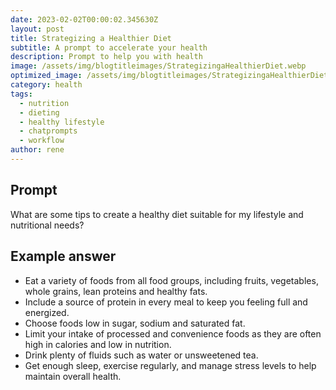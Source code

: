 ```yaml
---
date: 2023-02-02T00:00:02.345630Z
layout: post
title: Strategizing a Healthier Diet
subtitle: A prompt to accelerate your health
description: Prompt to help you with health 
image: /assets/img/blogtitleimages/StrategizingaHealthierDiet.webp
optimized_image: /assets/img/blogtitleimages/StrategizingaHealthierDiet.webp
category: health
tags:
  - nutrition
  - dieting
  - healthy lifestyle
  - chatprompts
  - workflow
author: rene
---
```


## Prompt

  <div class='promptinnerdivtop'>
    <div class='prompttextdiv'>
    <p>What are some tips to create a healthy diet suitable for my lifestyle and nutritional needs?</p>
    </div>
  </div>


## Example answer
  <div class='promptinnerdivbottom' >
    <div class='prompttextdiv'>
    <p>

<ul>
  <li>Eat a variety of foods from all food groups, including fruits, vegetables, whole grains, lean proteins and healthy fats. </li>
  <li>Include a source of protein in every meal to keep you feeling full and energized.</li>
  <li>Choose foods low in sugar, sodium and saturated fat.</li>
  <li>Limit your intake of processed and convenience foods as they are often high in calories and low in nutrition.</li>
  <li>Drink plenty of fluids such as water or unsweetened tea.</li>
  <li>Get enough sleep, exercise regularly, and manage stress levels to help maintain overall health.</li>
</ul></p>
    </div>
  </div>
